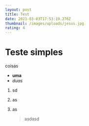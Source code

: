 ```yaml
---
layout: post
title: Test
date: 2021-03-03T17:53:19.276Z
thumbnail: /images/uploads/jesus.jpg
rating: 4
---
```

# Teste simples

coisas

* **uma**
* *duas*

1. sd
2. as
3. as

   > asdasd